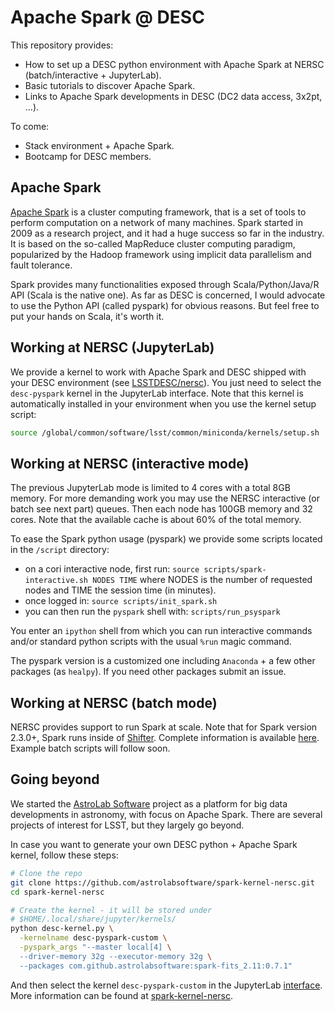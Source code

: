 # Apache Spark @ DESC

This repository provides:

- How to set up a DESC python environment with Apache Spark at NERSC (batch/interactive + JupyterLab).
- Basic tutorials to discover Apache Spark.
- Links to Apache Spark developments in DESC (DC2 data access, 3x2pt, ...).

To come:

- Stack environment + Apache Spark.
- Bootcamp for DESC members.

## Apache Spark

[Apache Spark](http://spark.apache.org/) is a cluster computing framework, that is a set of tools to perform computation on a network of many machines. Spark started in 2009 as a research project, and it had a huge success so far in the industry. It is based on the so-called MapReduce cluster computing paradigm, popularized by the Hadoop framework using implicit data parallelism and fault tolerance.

Spark provides many functionalities exposed through Scala/Python/Java/R API (Scala is the native one). As far as DESC is concerned, I would advocate to use the Python API (called pyspark) for obvious reasons. But feel free to put your hands on Scala, it's worth it.

## Working at NERSC (JupyterLab)

We provide a kernel to work with Apache Spark and DESC shipped with your DESC
environment (see [LSSTDESC/nersc](https://github.com/LSSTDESC/nersc)). You just need to select the `desc-pyspark` kernel in the JupyterLab interface. Note that this kernel is automatically installed in your environment when you use the kernel setup script:

```bash
source /global/common/software/lsst/common/miniconda/kernels/setup.sh
```
## Working at NERSC (interactive mode)

The previous JupyterLab mode is limited to 4 cores with a total 8GB
memory. For more demanding work you may use the NERSC interactive (or
batch see next part) queues. Then each node has 100GB memory and 32
cores. Note that the available cache is about 60% of the total memory.

To ease the Spark python usage (pyspark) we provide some scripts located in
the `/script` directory:

- on a cori interactive node, first run:
```source scripts/spark-interactive.sh NODES TIME``` where NODES is
the number of requested nodes and TIME the session time (in minutes).
- once logged in:
```source scripts/init_spark.sh```
- you can then run the `pyspark` shell with:
```scripts/run_psyspark```

You enter an `ipython` shell from which you can run interactive
commands and/or standard python scripts with the usual `%run` magic
command.

The pyspark version is a customized one including `Anaconda` + a few
other packages (as `healpy`). If you need other packages submit an issue.


## Working at NERSC (batch mode)

NERSC provides support to run Spark at scale. Note that for Spark version 2.3.0+, Spark runs inside of [Shifter](https://www.nersc.gov/research-and-development/user-defined-images/). Complete information is available [here](https://www.nersc.gov/users/data-analytics/data-analytics-2/spark-distributed-analytic-framework/). Example batch scripts will follow soon.

## Going beyond

We started the [AstroLab Software](https://astrolabsoftware.github.io/) project as a platform for big data developments in astronomy, with focus on Apache Spark. There are several projects of interest for LSST, but they largely go beyond.


In case you want to generate your own DESC python + Apache Spark kernel, follow these steps:

```bash
# Clone the repo
git clone https://github.com/astrolabsoftware/spark-kernel-nersc.git
cd spark-kernel-nersc

# Create the kernel - it will be stored under
# $HOME/.local/share/jupyter/kernels/
python desc-kernel.py \
  -kernelname desc-pyspark-custom \
  -pyspark_args "--master local[4] \
  --driver-memory 32g --executor-memory 32g \
  --packages com.github.astrolabsoftware:spark-fits_2.11:0.7.1"
```

And then select the kernel `desc-pyspark-custom` in the JupyterLab [interface](https://jupyter-dev.nersc.gov/).
More information can be found at [spark-kernel-nersc](https://github.com/astrolabsoftware/spark-kernel-nersc).
